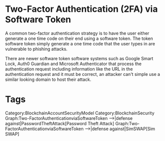 # Two-Factor Authentication (2FA) via Software Token

A common two-factor authentication strategy is to have the user either generate a one time code on their end using a software token. The token software token simply generate a one time code that the user types in are vulnerable to phishing attacks.

There are newer software token software systems such as Google Smart Lock, Auth0 Guardian and Microsoft Authenticator that process the authentication request including information like the URL in the authentication request and it must be correct, an attacker can't simple use a similar looking domain to host their attack.

# Tags

Category:BlockchainAccountSecurityModel
Category:BlockchainSecurity
Graph:Two-FactorAuthenticationviaSoftwareToken -->|defense against|PasswordTheftAttack[Password Theft Attack]
Graph:Two-FactorAuthenticationviaSoftwareToken -->|defense against|SimSWAP[Sim SWAP]
